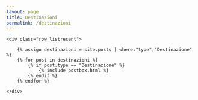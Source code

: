 ```yaml
---
layout: page
title: Destinazioni
permalink: /destinazioni
---
```


<div class="row">
<div class="col-md-12">

<section class="recent-posts">

    <div class="row listrecent">

        {% assign destinazioni = site.posts | where:"type","Destinazione" %}
        {% for post in destinazioni %}
            {% if post.type == "Destinazione" %}
                {% include postbox.html %}
            {% endif %}
        {% endfor %}

    </div>

</section>

</div>
</div>

